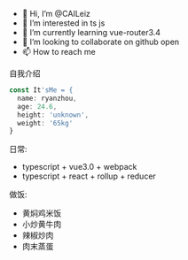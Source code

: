 - 👋 Hi, I’m @CAILeiz
- 👀 I’m interested in ts js
- 🌱 I’m currently learning vue-router3.4
- 💞️ I’m looking to collaborate on github open
- 📫 How to reach me 

自我介绍
```ts
const It'sMe = {
  name: ryanzhou,
  age: 24.6,
  height: 'unknown',
  weight: '65kg'
}
```

日常: 
- typescript + vue3.0 + webpack
- typescript + react + rollup + reducer

做饭:
- 黄焖鸡米饭
- 小炒黄牛肉
- 辣椒炒肉
- 肉末蒸蛋


